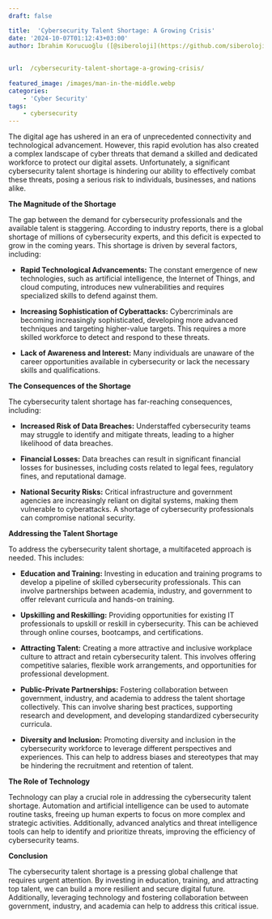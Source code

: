 ```yaml
---
draft: false

title:  'Cybersecurity Talent Shortage: A Growing Crisis'
date: '2024-10-07T01:12:43+03:00'
author: İbrahim Korucuoğlu ([@siberoloji](https://github.com/siberoloji))
 
 
url:  /cybersecurity-talent-shortage-a-growing-crisis/
 
featured_image: /images/man-in-the-middle.webp
categories:
    - 'Cyber Security'
tags:
    - cybersecurity
---
```



The digital age has ushered in an era of unprecedented connectivity and technological advancement. However, this rapid evolution has also created a complex landscape of cyber threats that demand a skilled and dedicated workforce to protect our digital assets. Unfortunately, a significant cybersecurity talent shortage is hindering our ability to effectively combat these threats, posing a serious risk to individuals, businesses, and nations alike.



**The Magnitude of the Shortage**



The gap between the demand for cybersecurity professionals and the available talent is staggering. According to industry reports, there is a global shortage of millions of cybersecurity experts, and this deficit is expected to grow in the coming years. This shortage is driven by several factors, including:


* **Rapid Technological Advancements:** The constant emergence of new technologies, such as artificial intelligence, the Internet of Things, and cloud computing, introduces new vulnerabilities and requires specialized skills to defend against them.

* **Increasing Sophistication of Cyberattacks:** Cybercriminals are becoming increasingly sophisticated, developing more advanced techniques and targeting higher-value targets. This requires a more skilled workforce to detect and respond to these threats.

* **Lack of Awareness and Interest:** Many individuals are unaware of the career opportunities available in cybersecurity or lack the necessary skills and qualifications.




**The Consequences of the Shortage**



The cybersecurity talent shortage has far-reaching consequences, including:


* **Increased Risk of Data Breaches:** Understaffed cybersecurity teams may struggle to identify and mitigate threats, leading to a higher likelihood of data breaches.

* **Financial Losses:** Data breaches can result in significant financial losses for businesses, including costs related to legal fees, regulatory fines, and reputational damage.

* **National Security Risks:** Critical infrastructure and government agencies are increasingly reliant on digital systems, making them vulnerable to cyberattacks. A shortage of cybersecurity professionals can compromise national security.




**Addressing the Talent Shortage**



To address the cybersecurity talent shortage, a multifaceted approach is needed. This includes:


* **Education and Training:** Investing in education and training programs to develop a pipeline of skilled cybersecurity professionals. This can involve partnerships between academia, industry, and government to offer relevant curricula and hands-on training.

* **Upskilling and Reskilling:** Providing opportunities for existing IT professionals to upskill or reskill in cybersecurity. This can be achieved through online courses, bootcamps, and certifications.

* **Attracting Talent:** Creating a more attractive and inclusive workplace culture to attract and retain cybersecurity talent. This involves offering competitive salaries, flexible work arrangements, and opportunities for professional development.

* **Public-Private Partnerships:** Fostering collaboration between government, industry, and academia to address the talent shortage collectively. This can involve sharing best practices, supporting research and development, and developing standardized cybersecurity curricula.

* **Diversity and Inclusion:** Promoting diversity and inclusion in the cybersecurity workforce to leverage different perspectives and experiences. This can help to address biases and stereotypes that may be hindering the recruitment and retention of talent.




**The Role of Technology**



Technology can play a crucial role in addressing the cybersecurity talent shortage. Automation and artificial intelligence can be used to automate routine tasks, freeing up human experts to focus on more complex and strategic activities. Additionally, advanced analytics and threat intelligence tools can help to identify and prioritize threats, improving the efficiency of cybersecurity teams.



**Conclusion**



The cybersecurity talent shortage is a pressing global challenge that requires urgent attention. By investing in education, training, and attracting top talent, we can build a more resilient and secure digital future. Additionally, leveraging technology and fostering collaboration between government, industry, and academia can help to address this critical issue.
